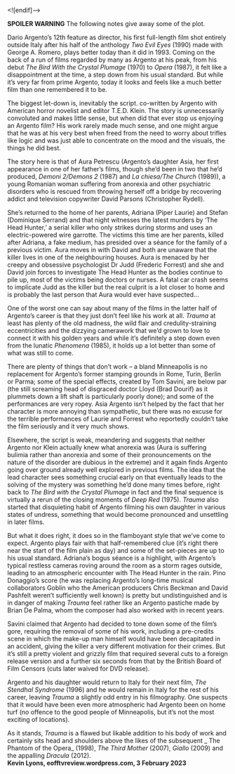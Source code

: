 <![endif]-->

**SPOILER WARNING** The following notes give away some of the plot.

Dario Argento’s 12th feature as director, his first full-length film shot entirely outside Italy after his half of the anthology _Two Evil Eyes_ (1990) made with George A. Romero, plays better today than it did in 1993. Coming on the back of a run of films regarded by many as Argento at his peak, from his debut _The Bird With the Crystal Plumage_ (1970) to _Opera_ (1987), it felt like a disappointment at the time, a step down from his usual standard. But while it’s very far from prime Argento, today it looks and feels like a much better film than one remembered it to be.

The biggest let-down is, inevitably the script. co-written by Argento with American horror novelist and editor T.E.D. Klein. The story is unnecessarily convoluted and makes little sense, but when did that ever stop us enjoying an Argento film? His work rarely made much sense, and one might argue that he was at his very best when freed from the need to worry about trifles like logic and was just able to concentrate on the mood and the visuals, the things he did best.

The story here is that of Aura Petrescu (Argento’s daughter Asia, her first appearance in one of her father’s films, though she’d been in two that he’d produced, _Demoni 2/Demons 2_ (1987) and _La chiesa/The Church_ (1989)), a young Romanian woman suffering from anorexia and other psychiatric disorders who is rescued from throwing herself off a bridge by recovering addict and television copywriter David Parsons (Christopher Rydell).

She’s returned to the home of her parents, Adriana (Piper Laurie) and Stefan (Dominique Serrand) and that night witnesses the latest murders by ‘The Head Hunter,’ a serial killer who only strikes during storms and uses an electric-powered wire garrotte. The victims this time are her parents, killed after Adriana, a fake medium, has presided over a séance for the family of a previous victim. Aura moves in with David and both are unaware that the killer lives in one of the neighbouring houses. Aura is menaced by her creepy and obsessive psychologist Dr Judd (Frederic Forrest) and she and David join forces to investigate The Head Hunter as the bodies continue to pile up, most of the victims being doctors or nurses. A fatal car crash seems to implicate Judd as the killer but the real culprit is a lot closer to home and is probably the last person that Aura would ever have suspected…

One of the worst one can say about many of the films in the latter half of Argento’s career is that they just don’t feel like his work at all. _Trauma_ at least has plenty of the old madness, the wild flair and credulity-straining eccentricities and the dizzying camerawork that we’d grown to love to connect it with his golden years and while it’s definitely a step down even from the lunatic _Phenomena_ (1985), it holds up a lot better than some of what was still to come.

There are plenty of things that don’t work – a bland Minneapolis is no replacement for Argento’s former stamping grounds in Rome, Turin, Berlin or Parma; some of the special effects, created by Tom Savini, are below par (the still screaming head of disgraced doctor Lloyd (Brad Dourif) as it plummets down a lift shaft is particularly poorly done); and some of the performances are very ropey. Asia Argento isn’t helped by the fact that her character is more annoying than sympathetic, but there was no excuse for the terrible performances of Laurie and Forrest who reportedly couldn’t take the film seriously and it very much shows.

Elsewhere, the script is weak, meandering and suggests that neither Argento nor Klein actually knew what anorexia was (Aura is suffering bulimia rather than anorexia and some of their pronouncements on the nature of the disorder are dubious in the extreme) and it again finds Argento going over ground already well explored in previous films. The idea that the lead character sees something crucial early on that eventually leads to the solving of the mystery was something he’d done many times before, right back to _The Bird with the Crystal Plumage_ in fact and the final sequence is virtually a rerun of the closing moments of _Deep Red_ (1975). _Trauma_ also started that disquieting habit of Argento filming his own daughter in various states of undress, something that would become pronounced and unsettling in later films.

But what it does right, it does so in the flamboyant style that we’ve come to expect. Argento plays fair with that half-remembered clue (it’s right there near the start of the film plain as day) and some of the set-pieces are up to his usual standard. Adriana’s bogus séance is a highlight, with Argento’s typical restless cameras roving around the room as a storm rages outside, leading to an atmospheric encounter with The Head Hunter in the rain. Pino Donaggio’s score (he was replacing Argento’s long-time musical collaborators Goblin who the American producers Chris Beckman and David Pashfelt weren’t sufficiently well known) is pretty but undistinguished and is in danger of making _Trauma_ feel rather like an Argento pastiche made by Brian De Palma, whom the composer had also worked with in recent years.

Savini claimed that Argento had decided to tone down some of the film’s gore, requiring the removal of some of his work, including a pre-credits scene in which the make-up man himself would have been decapitated in an accident, giving the killer a very different motivation for their crimes. But it’s still a pretty violent and grizzly film that required several cuts to a foreign release version and a further six seconds from that by the British Board of Film Censors (cuts later waived for DVD release).

Argento and his daughter would return to Italy for their next film, _The Stendhal Syndrome_ (1996) and he would remain in Italy for the rest of his career, leaving _Trauma_ a slightly odd entry in his filmography. One suspects that it would have been even more atmospheric had Argento been on home turf (no offence to the good people of Minneapolis, but it’s not the most exciting of locations).

As it stands, _Trauma_ is a flawed but likable addition to his body of work and certainly sits head and shoulders above the likes of the subsequent _ The Phantom of the Opera_ (1998), _The Third Mother_ (2007), _Giallo_ (2009) and the appalling _Dracula_ (2012).  
**Kevin Lyons, eofftvreview.wordpress.com, 3 February 2023**  
<!--stackedit_data:
eyJoaXN0b3J5IjpbMTY0ODIxNzYzN119
-->